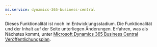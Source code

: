 ```yaml
---
ms.service: dynamics-365-business-central
---
```

Dieses Funktionalität ist noch im Entwicklungsstadium. Die Funktionalität und der Inhalt auf der Seite unterliegen Änderungen. Erfahren, was als Nächstes kommt, unter [Microsoft Dynamics 365 Business Central Veröffentlichungsplan](/dynamics365/release-plans/).